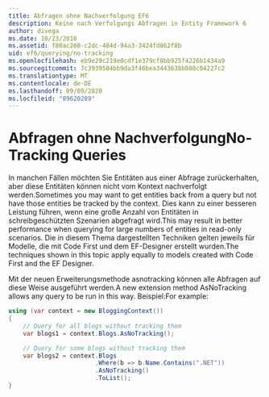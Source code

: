 ```yaml
---
title: Abfragen ohne Nachverfolgung EF6
description: Keine nach Verfolgungs Abfragen in Entity Framework 6
author: divega
ms.date: 10/23/2016
ms.assetid: f80ac260-c2dc-484d-94a3-3424fd862f8b
uid: ef6/querying/no-tracking
ms.openlocfilehash: eb9e29c219e0cdf1e379cf8bb925f4226b1434a9
ms.sourcegitcommit: 7c3939504bb9da3f46bea3443638b808c04227c2
ms.translationtype: MT
ms.contentlocale: de-DE
ms.lasthandoff: 09/09/2020
ms.locfileid: "89620289"
---
```

# <a name="no-tracking-queries"></a><span data-ttu-id="3e286-103">Abfragen ohne Nachverfolgung</span><span class="sxs-lookup"><span data-stu-id="3e286-103">No-Tracking Queries</span></span>
<span data-ttu-id="3e286-104">In manchen Fällen möchten Sie Entitäten aus einer Abfrage zurückerhalten, aber diese Entitäten können nicht vom Kontext nachverfolgt werden.</span><span class="sxs-lookup"><span data-stu-id="3e286-104">Sometimes you may want to get entities back from a query but not have those entities be tracked by the context.</span></span> <span data-ttu-id="3e286-105">Dies kann zu einer besseren Leistung führen, wenn eine große Anzahl von Entitäten in schreibgeschützten Szenarien abgefragt wird.</span><span class="sxs-lookup"><span data-stu-id="3e286-105">This may result in better performance when querying for large numbers of entities in read-only scenarios.</span></span> <span data-ttu-id="3e286-106">Die in diesem Thema dargestellten Techniken gelten jeweils für Modelle, die mit Code First und dem EF-Designer erstellt wurden.</span><span class="sxs-lookup"><span data-stu-id="3e286-106">The techniques shown in this topic apply equally to models created with Code First and the EF Designer.</span></span>  

<span data-ttu-id="3e286-107">Mit der neuen Erweiterungsmethode asnotracking können alle Abfragen auf diese Weise ausgeführt werden.</span><span class="sxs-lookup"><span data-stu-id="3e286-107">A new extension method AsNoTracking allows any query to be run in this way.</span></span> <span data-ttu-id="3e286-108">Beispiel:</span><span class="sxs-lookup"><span data-stu-id="3e286-108">For example:</span></span>  

``` csharp
using (var context = new BloggingContext())
{
    // Query for all blogs without tracking them
    var blogs1 = context.Blogs.AsNoTracking();

    // Query for some blogs without tracking them
    var blogs2 = context.Blogs
                        .Where(b => b.Name.Contains(".NET"))
                        .AsNoTracking()
                        .ToList();
}
```  
